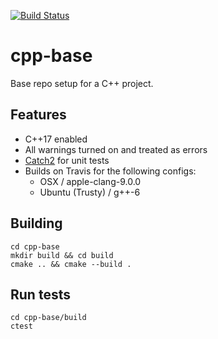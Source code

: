 [![Build Status](https://travis-ci.org/fvarose/cpp-base.svg?branch=master)](https://travis-ci.org/fvarose/cpp-base)

# cpp-base
Base repo setup for a C++ project.

## Features
- C++17 enabled
- All warnings turned on and treated as errors
- [Catch2](https://github.com/catchorg/Catch2/) for unit tests
- Builds on Travis for the following configs:
  - OSX / apple-clang-9.0.0
  - Ubuntu (Trusty) / g++-6

## Building

    cd cpp-base
    mkdir build && cd build
    cmake .. && cmake --build .

## Run tests

    cd cpp-base/build
    ctest

